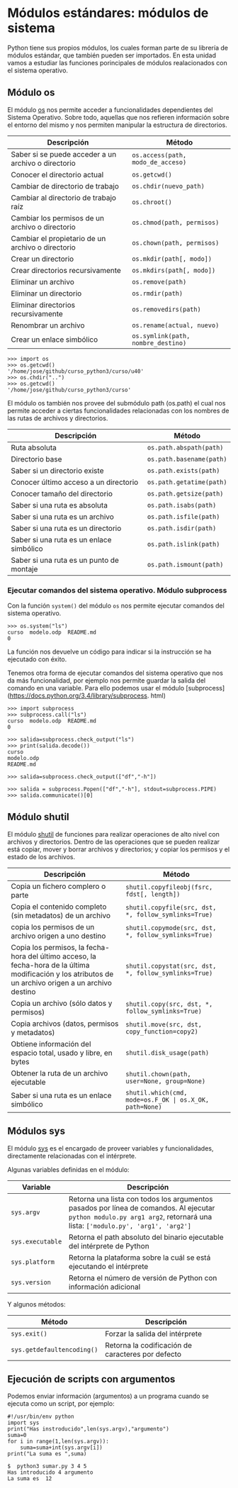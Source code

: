 # Módulos estándares: módulos de sistema

Python tiene sus propios módulos, los cuales forman parte de su librería de módulos estándar, que también pueden ser importados. En esta unidad vamos a estudiar las funciones porincipales de módulos realacionados con el sistema operativo.

## Módulo os

El módulo [os](https://docs.python.org/3.4/library/os.html#module-os) nos permite acceder a funcionalidades dependientes del Sistema Operativo. Sobre todo, aquellas que nos refieren información sobre el entorno del mismo y nos permiten manipular la estructura de directorios.

   <table>
<thead>
<tr>
  <th>Descripción</th>
  <th>Método</th>
</tr>
</thead>
<tbody>
<tr>
  <td>Saber si se puede acceder a un archivo o directorio</td>
  <td><code>os.access(path, modo_de_acceso)</code></td>
</tr>
<tr>
  <td>Conocer el directorio actual</td>
  <td><code>os.getcwd()</code></td>
</tr>
<tr>
  <td>Cambiar de directorio de trabajo</td>
  <td><code>os.chdir(nuevo_path)</code></td>
</tr>
<tr>
  <td>Cambiar al directorio de trabajo raíz</td>
  <td><code>os.chroot()</code></td>
</tr>
<tr>
  <td>Cambiar los permisos de un archivo o directorio</td>
  <td><code>os.chmod(path, permisos)</code></td>
</tr>
<tr>
  <td>Cambiar el propietario de un archivo o directorio</td>
  <td><code>os.chown(path, permisos)</code></td>
</tr>
<tr>
  <td>Crear un directorio</td>
  <td><code>os.mkdir(path[, modo])</code></td>
</tr>
<tr>
  <td>Crear directorios recursivamente</td>
  <td><code>os.mkdirs(path[, modo])</code></td>
</tr>
<tr>
  <td>Eliminar un archivo</td>
  <td><code>os.remove(path)</code></td>
</tr>
<tr>
  <td>Eliminar un directorio</td>
  <td><code>os.rmdir(path)</code></td>
</tr>
<tr>
  <td>Eliminar directorios recursivamente</td>
  <td><code>os.removedirs(path)</code></td>
</tr>
<tr>
  <td>Renombrar un archivo</td>
  <td><code>os.rename(actual, nuevo)</code></td>
</tr>
<tr>
  <td>Crear un enlace simbólico</td>
  <td><code>os.symlink(path, nombre_destino)</code></td>
</tr>
</tbody>
</table>

	>>> import os
	>>> os.getcwd()
	'/home/jose/github/curso_python3/curso/u40'
	>>> os.chdir("..")
	>>> os.getcwd()
	'/home/jose/github/curso_python3/curso'

El módulo os también nos provee del submódulo path (os.path) el cual nos permite acceder a ciertas funcionalidades relacionadas con los nombres de las rutas de archivos y directorios.

<table>
<thead>
<tr>
  <th>Descripción</th>
  <th>Método</th>
</tr>
</thead>
<tbody>
<tr>
  <td>Ruta absoluta</td>
  <td><code>os.path.abspath(path)</code></td>
</tr>
<tr>
  <td>Directorio base</td>
  <td><code>os.path.basename(path)</code></td>
</tr>
<tr>
  <td>Saber si un directorio existe</td>
  <td><code>os.path.exists(path)</code></td>
</tr>
<tr>
  <td>Conocer último acceso a un directorio</td>
  <td><code>os.path.getatime(path)</code></td>
</tr>
<tr>
  <td>Conocer tamaño del directorio</td>
  <td><code>os.path.getsize(path)</code></td>
</tr>
<tr>
  <td>Saber si una ruta es absoluta</td>
  <td><code>os.path.isabs(path)</code></td>
</tr>
<tr>
  <td>Saber si una ruta es un archivo</td>
  <td><code>os.path.isfile(path)</code></td>
</tr>
<tr>
  <td>Saber si una ruta es un directorio</td>
  <td><code>os.path.isdir(path)</code></td>
</tr>
<tr>
  <td>Saber si una ruta es un enlace simbólico</td>
  <td><code>os.path.islink(path)</code></td>
</tr>
<tr>
  <td>Saber si una ruta es un punto de montaje</td>
  <td><code>os.path.ismount(path)</code></td>
</tr>
</tbody>
</table>

### Ejecutar comandos del sistema operativo. Módulo subprocess

Con la función `system()` del módulo `os` nos permite ejecutar comandos del sistema operativo.

	>>> os.system("ls")
	curso  modelo.odp  README.md
	0

La función nos devuelve un código para indicar si la instrucción se ha ejecutado con éxito.

Tenemos otra forma de ejecutar comandos del sistema operativo que nos da más funcionalidad, por ejemplo nos permite guardar la salida del comando en una variable. Para ello podemos usar el módulo [subprocess](https://docs.python.org/3.4/library/subprocess.
html)

	>>> import subprocess
	>>> subprocess.call("ls")
	curso  modelo.odp  README.md
	0

	>>> salida=subprocess.check_output("ls")
	>>> print(salida.decode())
	curso
	modelo.odp
	README.md

	>>> salida=subprocess.check_output(["df","-h"])

	>>> salida = subprocess.Popen(["df","-h"], stdout=subprocess.PIPE)
	>>> salida.communicate()[0]

## Módulo shutil

El módulo [shutil](https://docs.python.org/3.4/library/shutil.html#module-shutil) de funciones para realizar operaciones de alto nivel con archivos y directorios. Dentro de las operaciones que se pueden realizar está copiar, mover y borrar archivos y directorios; y copiar los permisos y el estado de los archivos. 

<table>
<thead>
<tr>
  <th>Descripción</th>
  <th>Método</th>
</tr>
</thead>
<tbody>
<tr>
  <td>Copia un fichero complero o parte</td>
  <td><code>shutil.copyfileobj(fsrc, fdst[, length])</code></td>
</tr>
<tr>
  <td>Copia el contenido completo (sin metadatos) de un archivo</td>
  <td><code>shutil.copyfile(src, dst, *, follow_symlinks=True)</code></td>
</tr>
<tr>
  <td>copia los permisos de un archivo origen a uno destino</td>
  <td><code>shutil.copymode(src, dst, *, follow_symlinks=True)</code></td>
</tr>
<tr>
  <td>Copia los permisos, la fecha-hora del último acceso, la fecha-hora de la última modificación y los atributos de un archivo origen a un archivo destino</td>
  <td><code>shutil.copystat(src, dst, *, follow_symlinks=True)</code></td>
</tr>
<tr>
  <td>Copia un archivo (sólo datos y permisos)</td>
  <td><code>shutil.copy(src, dst, *, follow_symlinks=True)</code></td>
</tr>
<tr>
  <td>Copia archivos (datos, permisos y metadatos) </td>
  <td><code>shutil.move(src, dst, copy_function=copy2)</code></td>
</tr>
<tr>
  <td>Obtiene información del espacio total, usado y libre, en bytes </td>
  <td><code>shutil.disk_usage(path)</code></td>
</tr>
<tr>
  <td>Obtener la ruta de un archivo ejecutable </td>
  <td><code>shutil.chown(path, user=None, group=None)</code></td>
</tr>
<tr>
  <td>Saber si una ruta es un enlace simbólico</td>
  <td><code>shutil.which(cmd, mode=os.F_OK | os.X_OK, path=None)</code></td>
</tr>
</tbody>
</table>


## Módulos sys 

El módulo [sys](https://docs.python.org/3.4/library/sys.html#module-sys) es el encargado de proveer variables y funcionalidades, directamente relacionadas con el intérprete.

Algunas variables definidas en el módulo:

<table>
<thead>
<tr>
  <th>Variable</th>
  <th>Descripción</th>
</tr>
</thead>
<tbody>
<tr>
  <td><code>sys.argv</code></td>
  <td>Retorna una lista con todos los argumentos pasados por línea de comandos. Al ejecutar <code>python modulo.py arg1 arg2</code>, retornará una lista: <code>['modulo.py', 'arg1', 'arg2']</code></td>
</tr>
<tr>
  <td><code>sys.executable</code></td>
  <td>Retorna el path absoluto del binario ejecutable del intérprete de Python</td>
</tr>
<tr>
  <td><code>sys.platform</code></td>
  <td>Retorna la plataforma sobre la cuál se está ejecutando el intérprete</td>
</tr>
<tr>
  <td><code>sys.version</code></td>
  <td>Retorna el número de versión de Python con información adicional</td>
</tr>
</tbody>
</table>

Y algunos métodos:

<table>
<thead>
<tr>
  <th>Método</th>
  <th>Descripción</th>
</tr>
</thead>
<tbody>
<tr>
  <td><code>sys.exit()</code></td>
  <td>Forzar la salida del intérprete</td>
</tr>
<tr>
  <td><code>sys.getdefaultencoding()</code></td>
  <td>Retorna la codificación de caracteres por defecto</td>
</tr>
</tbody>
</table>

## Ejecución de scripts con argumentos

Podemos enviar información (argumentos) a un programa cuando se ejecuta como un script, por ejemplo:

	#!/usr/bin/env python	
	import sys
	print("Has instroducido",len(sys.argv),"argumento")
	suma=0
	for i in range(1,len(sys.argv)):
		suma=suma+int(sys.argv[i])
	print("La suma es ",suma)

	$  python3 sumar.py 3 4 5
	Has introducido 4 argumento
	La suma es  12



